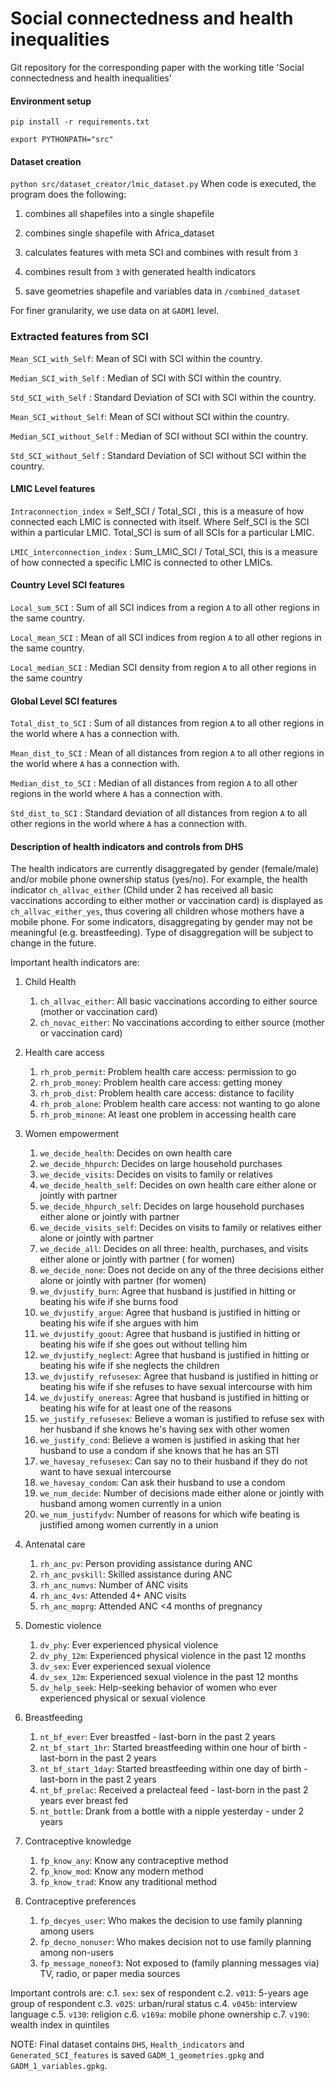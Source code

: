 # Social connectedness and health inequalities

Git repository for the corresponding paper with the working title 'Social connectedness and health inequalities'

#### Environment setup

``` pip install -r requirements.txt ```

``` export PYTHONPATH="src" ```

#### Dataset creation

``` python src/dataset_creator/lmic_dataset.py ```
When code is executed, the program does the following:


1. combines all shapefiles into a single shapefile

2. combines single shapefile with Africa_dataset

3. calculates features with meta SCI and combines with result from `3`

4. combines result from `3` with generated health indicators

6. save geometries shapefile and variables data in ``` /combined_dataset ```

For finer granularity, we use data on at ```GADM1``` level.

### Extracted features from SCI

```Mean_SCI_with_Self```: Mean of SCI with SCI within the country.

```Median_SCI_with_Self``` : Median of SCI with SCI within the country.

```Std_SCI_with_Self``` : Standard Deviation of SCI with SCI within the country.

```Mean_SCI_without_Self```: Mean of SCI without SCI within the country.

```Median_SCI_without_Self``` : Median of SCI without SCI within the country.

```Std_SCI_without_Self``` : Standard Deviation of SCI without SCI within the country.

#### LMIC Level features

```Intraconnection_index``` = Self_SCI / Total_SCI , this is a measure of how connected each LMIC is connected
with itself. Where Self_SCI is the SCI within a particular LMIC. Total_SCI is sum of all SCIs for a
particular LMIC.

```LMIC_interconnection_index``` : Sum_LMIC_SCI / Total_SCI, this is a measure of how connected a specific LMIC
is connected to other LMICs.

#### Country Level SCI features

```Local_sum_SCI``` : Sum of all SCI indices from a region `A` to all other regions in the same country.

```Local_mean_SCI``` : Mean of all SCI indices from region `A` to all other regions in the same country.

```Local_median_SCI``` : Median SCI density from region `A` to all other regions in the same country

#### Global Level SCI features

```Total_dist_to_SCI``` : Sum of all distances from region `A` to all other regions in the world where `A` has a
connection with.

```Mean_dist_to_SCI``` : Mean of all distances from region `A` to all other regions in the world where `A` has a
connection with.

```Median_dist_to_SCI``` : Median of all distances from region `A` to all other regions in the world where `A` has a
connection with.

```Std_dist_to_SCI``` : Standard deviation of all distances from region `A` to all other regions in the world where `A`
has a connection with.

#### Description of health indicators and controls from DHS

The health indicators are currently disaggregated by gender (female/male) and/or mobile phone ownership status (yes/no).
For example, the health indicator ```ch_allvac_either``` (Child under 2 has received all basic vaccinations according to
either mother or vaccination card) is displayed as ```ch_allvac_either_yes```, thus covering all children whose mothers
have a mobile phone. For some indicators, disaggregating by gender may not be meaningful (e.g. breastfeeding). Type of
disaggregation will be subject to change in the future.

Important health indicators are:

1. Child Health
   1. ```ch_allvac_either```: All basic vaccinations according to either source (mother or vaccination card)
   2. ```ch_novac_either```: No vaccinations according to either source (mother or vaccination card)

2. Health care access
   1. ```rh_prob_permit```: Problem health care access: permission to go
   2. ```rh_prob_money```: Problem health care access: getting money
   3. ```rh_prob_dist```: Problem health care access: distance to facility
   4. ```rh_prob_alone```: Problem health care access: not wanting to go alone
   5. ```rh_prob_minone```: At least one problem in accessing health care

3. Women empowerment
   1. ```we_decide_health```: Decides on own health care
   2. ```we_decide_hhpurch```: Decides on large household purchases
   3. ```we_decide_visits```: Decides on visits to family or relatives
   4. ```we_decide_health_self```: Decides on own health care either alone or jointly with partner
   5. ```we_decide_hhpurch_self```: Decides on large household purchases either alone or jointly with partner
   6. ```we_decide_visits_self```: Decides on visits to family or relatives either alone or jointly with partner
   7. ```we_decide_all```: Decides on all three: health, purchases, and visits either alone or jointly with partner (
   for women)
   8. ```we_decide_none```: Does not decide on any of the three decisions either alone or jointly with partner (for
   women)
   9. ```we_dvjustify_burn```: Agree that husband is justified in hitting or beating his wife if she burns food
   10. ```we_dvjustify_argue```: Agree that husband is justified in hitting or beating his wife if she argues with him
   11. ```we_dvjustify_goout```: Agree that husband is justified in hitting or beating his wife if she goes out
   without telling him
   12. ```we_dvjustify_neglect```: Agree that husband is justified in hitting or beating his wife if she neglects the
   children
   13. ```we_dvjustify_refusesex```: Agree that husband is justified in hitting or beating his wife if she refuses to
   have sexual intercourse with him
   14. ```we_dvjustify_onereas```: Agree that husband is justified in hitting or beating his wife for at least one of
   the reasons
   15. ```we_justify_refusesex```: Believe a woman is justified to refuse sex with her husband if she knows he's
   having sex with other women
   16. ```we_justify_cond```: Believe a women is justified in asking that her husband to use a condom if she knows
   that he has an STI
   17. ```we_havesay_refusesex```: Can say no to their husband if they do not want to have sexual intercourse
   18. ```we_havesay_condom```: Can ask their husband to use a condom
   19. ```we_num_decide```: Number of decisions made either alone or jointly with husband among women currently in a
   union
   20. ```we_num_justifydv```: Number of reasons for which wife beating is justified among women currently in a union

4. Antenatal care
   1. ```rh_anc_pv```: Person providing assistance during ANC
   2. ```rh_anc_pvskill```: Skilled assistance during ANC
   3. ```rh_anc_numvs```: Number of ANC visits
   4. ```rh_anc_4vs```: Attended 4+ ANC visits
   5. ```rh_anc_moprg```: Attended ANC <4 months of pregnancy

5. Domestic violence
   1. ```dv_phy```: Ever experienced physical violence
   2. ```dv_phy_12m```: Experienced physical violence in the past 12 months
   3. ```dv_sex```: Ever experienced sexual violence
   4. ```dv_sex_12m```: Experienced sexual violence in the past 12 months
   5. ```dv_help_seek```: Help-seeking behavior of women who ever experienced physical or sexual violence

6. Breastfeeding
   1. ```nt_bf_ever```: Ever breastfed - last-born in the past 2 years
   2. ```nt_bf_start_1hr```: Started breastfeeding within one hour of birth - last-born in the past 2 years
   3. ```nt_bf_start_1day```: Started breastfeeding within one day of birth - last-born in the past 2 years
   4. ```nt_bf_prelac```: Received a prelacteal feed - last-born in the past 2 years ever breast fed
   5. ```nt_bottle```: Drank from a bottle with a nipple yesterday - under 2 years

7. Contraceptive knowledge
   1. ```fp_know_any```: Know any contraceptive method
   2. ```fp_know_mod```: Know any modern method
   3. ```fp_know_trad```: Know any traditional method

7. Contraceptive preferences
   1. ```fp_decyes_user```: Who makes the decision to use family planning among users
   2. ```fp_decno_nonuser```: Who makes decision not to use family planning among non-users
   3. ```fp_message_noneof3```: Not exposed to (family planning messages via) TV, radio, or paper media sources

Important controls are:
c.1. ```sex```: sex of respondent
c.2. ```v013```: 5-years age group of respondent
c.3. ```v025```: urban/rural status
c.4. ```v045b```: interview language
c.5. ```v130```: religion
c.6. ```v169a```: mobile phone ownership
c.7. ```v190```: wealth index in quintiles


NOTE: Final dataset contains `DHS`, `Health_indicators` and `Generated_SCI_features` is
saved ```GADM_1_geometries.gpkg``` and ```GADM_1_variables.gpkg```.

